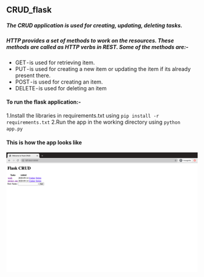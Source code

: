 ## CRUD_flask
##### The *CRUD application* is used for creating, updating, deleting tasks.
##### HTTP provides a set of methods to work on the resources. These methods are called as HTTP verbs in REST. Some of the methods are:-
* GET - is used for retrieving item. 
* PUT - is used for creating a new item or updating the item if its already present there.
* POST - is used for creating an item.
* DELETE - is used for deleting an item
#### To run the flask application:-
1.Install the libraries in requirements.txt using `pip install -r requirements.txt`
2.Run the app in the working directory using `python app.py`
 
#### This is how the app looks like
![Flask app](flask_app.png)

